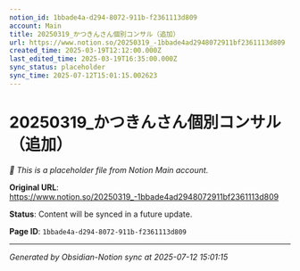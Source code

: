 ```yaml
---
notion_id: 1bbade4a-d294-8072-911b-f2361113d809
account: Main
title: 20250319_かつきんさん個別コンサル（追加）
url: https://www.notion.so/20250319_-1bbade4ad2948072911bf2361113d809
created_time: 2025-03-19T12:12:00.000Z
last_edited_time: 2025-03-19T16:35:00.000Z
sync_status: placeholder
sync_time: 2025-07-12T15:01:15.002623
---
```


# 20250319_かつきんさん個別コンサル（追加）

*🔄 This is a placeholder file from Notion Main account.*

**Original URL**: https://www.notion.so/20250319_-1bbade4ad2948072911bf2361113d809

**Status**: Content will be synced in a future update.

**Page ID**: `1bbade4a-d294-8072-911b-f2361113d809`

---

*Generated by Obsidian-Notion sync at 2025-07-12 15:01:15*
